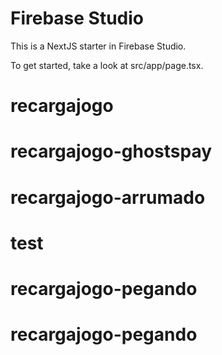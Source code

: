 # Firebase Studio

This is a NextJS starter in Firebase Studio.

To get started, take a look at src/app/page.tsx.
# recargajogo
# recargajogo-ghostspay
# recargajogo-arrumado
# test
# recargajogo-pegando
# recargajogo-pegando
